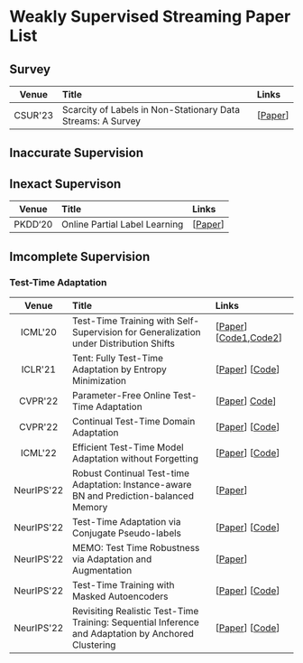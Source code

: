 # Weakly Supervised Streaming Paper List

## Survey

| Venue | Title | Links |
|:-:|:--|:--|
| CSUR'23 | Scarcity of Labels in Non-Stationary Data Streams: A Survey | [[Paper](https://dl.acm.org/doi/abs/10.1145/3494832)] |

## Inaccurate Supervision

## Inexact Supervison

| Venue | Title | Links |
|:-:|:--|:--|
| PKDD‘20 | Online Partial Label Learning | [[Paper](https://link.springer.com/chapter/10.1007/978-3-030-67661-2_27)] |

## Imcomplete Supervision

### Test-Time Adaptation

| Venue | Title | Links |
|:-:|:--|:--|
| ICML'20 | Test-Time Training with Self-Supervision for Generalization under Distribution Shifts | [[Paper](https://proceedings.mlr.press/v119/sun20b.html)] [[Code1](https://github.com/yueatsprograms/ttt_imagenet_release),[Code2](https://github.com/yueatsprograms/ttt_cifar_release)] |
| ICLR'21 | Tent: Fully Test-Time Adaptation by Entropy Minimization | [[Paper](https://openreview.net/forum?id=uXl3bZLkr3c)] [[Code](https://github.com/DequanWang/tent)] |
| CVPR'22 | Parameter-Free Online Test-Time Adaptation | [[Paper](https://openaccess.thecvf.com/content/CVPR2022/papers/Boudiaf_Parameter-Free_Online_Test-Time_Adaptation_CVPR_2022_paper.pdf)] [Code](https://github.com/fiveai/LAME)] |
| CVPR'22 | Continual Test-Time Domain Adaptation | [[Paper](https://openaccess.thecvf.com/content/CVPR2022/papers/Wang_Continual_Test-Time_Domain_Adaptation_CVPR_2022_paper.pdf)] [[Code](https://github.com/qinenergy/cotta)] |
| ICML'22 | Efficient Test-Time Model Adaptation without Forgetting | [[Paper](https://proceedings.mlr.press/v162/niu22a/niu22a.pdf)] [[Code](https://github.com/mr-eggplant/EATA)] |
| NeurIPS'22 | Robust Continual Test-time Adaptation: Instance-aware BN and Prediction-balanced Memory | [[Paper](https://arxiv.org/pdf/2208.05117.pdf)] |
| NeurIPS'22 | Test-Time Adaptation via Conjugate Pseudo-labels | [[Paper](https://arxiv.org/pdf/2207.09640.pdf)] [[Code](https://github.com/locuslab/tta_conjugate)] |
| NeurIPS'22 | MEMO: Test Time Robustness via Adaptation and Augmentation | [[Paper](https://arxiv.org/abs/2110.09506)] |
| NeurIPS'22 | Test-Time Training with Masked Autoencoders | [[Paper](https://arxiv.org/pdf/2209.07522.pdf)] [[Code](https://arxiv.org/pdf/2209.07522.pdf)] |
| NeurIPS'22 | Revisiting Realistic Test-Time Training: Sequential Inference and Adaptation by Anchored Clustering | [[Paper](https://arxiv.org/pdf/2206.02721.pdf)] [[Code](https://github.com/Gorilla-Lab-SCUT/TTAC)] |

